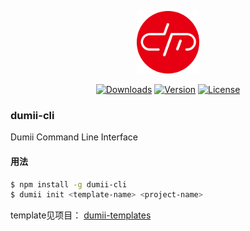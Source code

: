 <p align="center"><a href="https://dumii.cn" target="_blank"><img width="100" src="image/logo.png" alt="Dumii logo"></a></p>

<p align="center">
  <a href="https://www.npmjs.com/package/vue"><img src="https://img.shields.io/npm/dm/dumii-cli.svg" alt="Downloads"></a>
  <a href="https://www.npmjs.com/package/vue"><img src="https://img.shields.io/npm/v/dumii-cli.svg" alt="Version"></a>
  <a href="https://www.npmjs.com/package/vue"><img src="https://img.shields.io/npm/l/dumii-cli.svg" alt="License"></a>
</p>


### dumii-cli
Dumii Command Line Interface

#### 用法
```bash
$ npm install -g dumii-cli
$ dumii init <template-name> <project-name>
```

template见项目：
[dumii-templates](https://gitee.com/organizations/dumii-templates)

